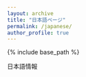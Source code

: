 ```yaml
---
layout: archive
title: "日本語ページ"
permalink: /japanese/
author_profile: true
---
```


{% include base_path %}

日本語情報